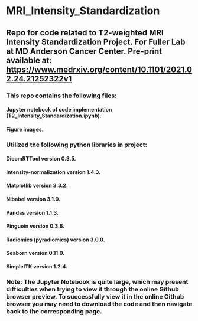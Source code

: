 # MRI_Intensity_Standardization

## Repo for code related to T2-weighted MRI Intensity Standardization Project. For Fuller Lab at MD Anderson Cancer Center. Pre-print available at: https://www.medrxiv.org/content/10.1101/2021.02.24.21252322v1 <br>

### This repo contains the following files: <br>
#### Jupyter notebook of code implementation (T2_Intensity_Standardization.ipynb). <br>
#### Figure images. <br>

### Utilized the following python libraries in project: <br>
#### DicomRTTool version 0.3.5. <br>
#### Intensity-normalization version 1.4.3.<br>
#### Matplotlib version 3.3.2.<br>
#### Nibabel version 3.1.0.<br>
#### Pandas version 1.1.3. <br>
#### Pinguoin version 0.3.8. <br>
#### Radiomics (pyradiomics) version 3.0.0. <br>
#### Seaborn version 0.11.0. <br>
#### SimpleITK version 1.2.4. <br>

### Note: The Jupyter Notebook is quite large, which may present difficulties when trying to view it through the online Github browser preview. To successfully view it in the online Github browser you may need to download the code and then navigate back to the corresponding page.  

